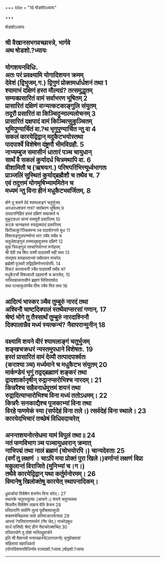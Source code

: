 +++
title = "16 षोडशोऽध्यायः"

+++





षोडशोऽध्यायः  




  
श्री वैखानसभगवच्छास्त्रे, भार्गवे  
अथ षोडशो.?ध्यायः  
----------------  
योगशयनविधिः.  
अतः परं प्रवक्ष्यामि योगादिशयन क्रमम्  
देवेशं (द्विभुजम्.ग.) द्विगुणं प्रोक्तमर्धार्धशनं तथा 1  
श्यामाभं दक्षिणं हस्त मौल्यग्रं? तत्समुद्धृतम्  
सम्यक्प्रसारितं वामं सर्वाभरण भूषितम् 2  
प्रासारितं दक्षिणं वान्यत्कटकाङ्गुलि संयुतम्  
तदूरौ प्रसारितं वा किञ्चिदुन्माल्यलोचनम् 3  
प्रासारितं दक्षपादं वामं किञ्चित्सुकुञ्चितम्  
भूमिपुण्यार्चितं वा.?थ भृगुपुण्यार्चित न्तु वा 4  
सकलं कारयेद्विद्वान् मदुकैटभयोस्तथा  
पादपार्श्वे विशेषेण दंष्ट्रणौ भीमविग्रहौ. 5  
नाभ्यम्बुज समासीनं धातारं पञ्च चायुधान्  
सार्थं वै सकलं कुर्यादर्ध चित्रमथापि वा. 6  
वीशामितौ च (ऋषयःग.) परिष्त्परिभित्त्यूर्ध्वभागतः  
प्राञ्जलिं सुस्थितं कुर्याद्ब्रह्मैशौ च तथैव च. 7  
एवं तदुत्तमं योगमृषिभ्याममितेन च  
मध्यमं न्तु विना हीनं मधुकैटभवर्जितम्. 8  
----------  
बोगे तु शयने देवं श्यामलाङ्गं चतुर्भुजम्  
अरधारधशयनं गात्र? सर्वाबरण भूषितम् 9  
उपदाननिहितं हस्तं दक्षिणं सम्प्रसार्य च  
मुकुटग्रधरं चान्यं वाममूरौ प्रसारितम् 10  
कटकं चान्यहस्तं स्याद्वामपादं प्रसारितम्  
किञ्चित्कु?ञ्चितमन्य ञ्च पादयोरन्तरे बुधः 11  
विंशत्यङ्गुलपार्ण्ष्यन्तं भाग ञ्चैव तथैव च  
चतुर्धशाङ्गुलं तस्माद्ब्रसूत्रस्य दक्षिणे 12  
मुखं त्रियङ्गुलं पश्चात्तिर्यगन्तं मनोहरम्  
श्री देवी ञ्च शिरः पार्श्वे पादपार्श्वे महीं तथा 13  
संस्पृश्य वामहस्ताभ्यां तथैवसन माचरेत्  
ब्रह्मेशौ पूजकौ तद्विद्दक्षिणोत्तरयोरपि. 14  
विकटं कात्यायनी ञ्चैव पादपार्श्वे तथैव च?  
मधुकैटभौ विषज्वालौ दह्यमानौ च कारयेत्. 15  
नाभिपद्मासनासीनं ब्रह्मणं भित्तिपार्श्वतः  
तथा पञ्चायुधांश्चैव वीस ञ्चैव मितं तथा 16  
  
  
आदित्यं भास्कर ञ्चैव तुम्बुरुं नारदं तथा  
अश्विनौ चाष्टदिक्पालं स्तथैवाप्सरसां गणान्. 17  
श्रेष्ठं भोगे तु तैस्सार्थं तुम्बुरुं नारदाश्निनौ  
दिक्पालान्नैव मध्यं स्यत्कन्यं? नैवापरान्मुनीन् 18  
-----------  
वक्ष्यामि शयने वीरं श्यामलाङ्गं चतुर्भुजम्  
शङ्खचक्रधरं न्यस्तमुपधाने विशेषतः. 19  
हस्तं प्रासारितं वामं देव्यौ तत्पादपार्श्वतः  
(कराश्या ञ्च) मर्ध्यमाने च मधुकैटभ संयुतम् 20  
मार्कण्डेयं भृगुं तद्वद्ब्रह्माणं शङ्करं तथा  
द्वादशार्कानृषीन् रुद्रानप्सरोभिश्च नारदम्। 21  
किन्नरैश्च सहैवनार्धमुत्तमं शयनं तथा  
रुद्रादित्याप्सरोभिश्च विना मध्यं ततोऽधमम्। 22  
किन्नरैः सनकाद्यैश्च पूजकाभ्यां विना तथा  
विरहे फणमेकं स्या (सर्पदेहं विना तले।) त्सर्वदेहं विना स्थाले। 23  
कारयेदभिचारं तच्छेषं विधिवदाचरेत्  
----------  
अनन्तशयनोत्सेधमा यामं विपुलं तथा॥ 24  
नतं फणविभाग ञ्च पञ्चायुधवरान् क्रमात्  
नाभिपद्मं तथा नालं ब्रह्मणं (चोभयोरपि।) चान्यदेवताः 25  
(वर्णं तु लक्षणं । चाऽपि मया प्रोक्तं पुरा खिले।)वर्णान्तं लक्षणं विप्रा मकुलान्तं विराजिते (मुनिभ्यां च।ग।)  
तथैवे कारयेद्विद्वान् यथा कर्तुर्मनोरमम्। 26  
विमानेषु खिलोक्तेषु कारयेत् स्थापनादिकम्।  
----------------  
ध्रुवार्चायां विशेषेण शयनेन विना चरेत्। 27  
स्थानके चतुरस्तुल्याः (आसने।) शयने चतुरस्तथा  
शिलयैन विशेषेण ताम्रजं वेति केचन 28  
परिवाराणि सर्वाणि तुल्यं पूर्वोक्तवत्सुधीः  
शक्तश्चेच्छिलया सर्वाः प्रतिमाःकारयेत्सदा 29  
आभसं ?परिवाराणामर्चनं (नैव चेत्.) नाचरेद्बुधः  
सार्धं पारिषदैः श्रेष्टं हीनं नैवाचरेत्क्वचित् 30  
परिवारयोगे तु दोषो नास्तिद्रुवार्चने  
इति श्री वैशानसे भगवच्छास्त्रे(उत्तरतन्त्रे) भृगुप्रोक्तायां  
संहितायां यज्ञाधिकारे  
(योगादिशयनविधिर्नाम पञ्चदशो.?ध्यायः.)षोढशो.?ध्यायः  


_________

